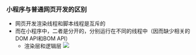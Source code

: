 ### 小程序与普通网页开发的区别
+ ​网页开发渲染线程和脚本线程是互斥的
+ 而在小程序中，二者是分开的，分别运行在不同的线程中（因而缺少相关的DOM API和BOM API）
  + 渲染层和逻辑层 ![](https://res.wx.qq.com/wxdoc/dist/assets/img/4-1.ad156d1c.png)